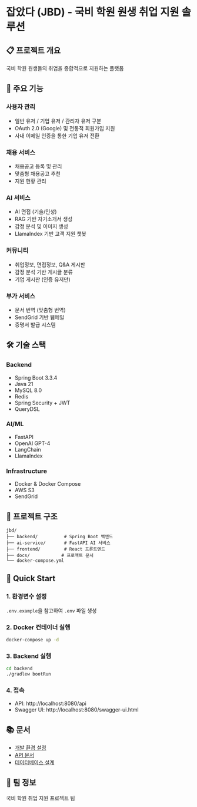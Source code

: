 # 잡았다 (JBD) - 국비 학원 원생 취업 지원 솔루션

## 📋 프로젝트 개요
국비 학원 원생들의 취업을 종합적으로 지원하는 플랫폼

## 🚀 주요 기능

### 사용자 관리
- 일반 유저 / 기업 유저 / 관리자 유저 구분
- OAuth 2.0 (Google) 및 전통적 회원가입 지원
- 사내 이메일 인증을 통한 기업 유저 전환

### 채용 서비스
- 채용공고 등록 및 관리
- 맞춤형 채용공고 추천
- 지원 현황 관리

### AI 서비스
- AI 면접 (기술/인성)
- RAG 기반 자기소개서 생성
- 감정 분석 및 이미지 생성
- LlamaIndex 기반 고객 지원 챗봇

### 커뮤니티
- 취업정보, 면접정보, Q&A 게시판
- 감정 분석 기반 게시글 분류
- 기업 게시판 (인증 유저만)

### 부가 서비스
- 문서 번역 (맞춤형 번역)
- SendGrid 기반 웹메일
- 증명서 발급 시스템

## 🛠 기술 스택

### Backend
- Spring Boot 3.3.4
- Java 21
- MySQL 8.0
- Redis
- Spring Security + JWT
- QueryDSL

### AI/ML
- FastAPI
- OpenAI GPT-4
- LangChain
- LlamaIndex

### Infrastructure
- Docker & Docker Compose
- AWS S3
- SendGrid

## 📁 프로젝트 구조
```
jbd/
├── backend/          # Spring Boot 백엔드
├── ai-service/       # FastAPI AI 서비스  
├── frontend/         # React 프론트엔드
├── docs/            # 프로젝트 문서
└── docker-compose.yml
```

## 🚀 Quick Start

### 1. 환경변수 설정
`.env.example`을 참고하여 `.env` 파일 생성

### 2. Docker 컨테이너 실행
```bash
docker-compose up -d
```

### 3. Backend 실행
```bash
cd backend
./gradlew bootRun
```

### 4. 접속
- API: http://localhost:8080/api
- Swagger UI: http://localhost:8080/swagger-ui.html

## 📚 문서
- [개발 환경 설정](./docs/SETUP.md)
- [API 문서](./docs/API.md)
- [데이터베이스 설계](./docs/DATABASE.md)

## 👥 팀 정보
국비 학원 취업 지원 프로젝트 팀